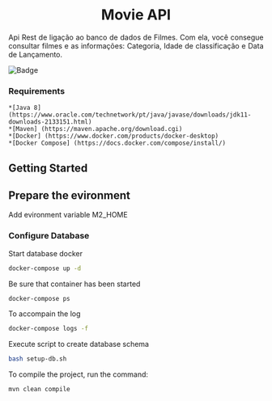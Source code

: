 <h1 align="center"> Movie API </h1>

<p align="justify"> Api Rest de ligação ao banco de dados de Filmes. Com ela, você consegue consultar filmes e as informações: Categoria, Idade de classificação e Data de Lançamento. </p>

![Badge](https://img.shields.io/static/v1?label=Java&message=SpringBoot&color=blue&style=for-the-badge)


### Requirements

    *[Java 8] (https://www.oracle.com/technetwork/pt/java/javase/downloads/jdk11-downloads-2133151.html)
    *[Maven] (https://maven.apache.org/download.cgi)
    *[Docker] (https://www.docker.com/products/docker-desktop)
    *[Docker Compose] (https://docs.docker.com/compose/install/)


## Getting Started

## Prepare the evironment

Add evironment variable M2_HOME

### Configure Database

Start database docker

```sh
docker-compose up -d
```

Be sure that container has been started
```sh
docker-compose ps
```

To accompain the log
```sh
docker-compose logs -f
```

Execute script to create database schema
```sh
bash setup-db.sh
```

To compile the project, run the command:
```sh
mvn clean compile
```
